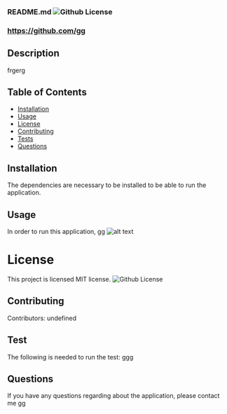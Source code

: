 
  
  ### README.md ![Github License](https://img.shields.io/badge/license-MIT-red.svg)
  ### https://github.com/gg
  ## Description
  frgerg
  ##  Table of Contents
  * [Installation](#installation)
  * [Usage](#usage)
  * [License](#License)
  * [Contributing](#contributing)
  * [Tests](#Tests)
  * [Questions](#questions)
  ## Installation
  The dependencies are necessary to be installed to be able to run the application.
  ## Usage
  In order to run this application, gg
  ![alt text](assets/images/screenshot.png)
  # License
  This project is  licensed MIT license.
  ![Github License](https://img.shields.io/badge/license-MIT-red.svg)
  ## Contributing
  Contributors: undefined
  ## Test
  The following is needed to run the test: ggg
  ## Questions
  If you have any questions regarding about the application, please contact me gg
